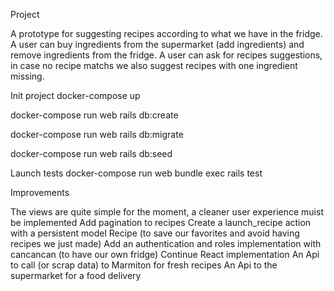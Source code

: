 Project

A prototype for suggesting recipes according to what we have in the fridge.
A user can buy ingredients from the supermarket (add ingredients) and remove ingredients from the fridge.
A user can ask for recipes suggestions, in case no recipe matchs we also suggest recipes with one ingredient missing.


Init project
docker-compose up

docker-compose run web rails db:create

docker-compose run web rails db:migrate

docker-compose run web rails db:seed

Launch tests
docker-compose run web bundle exec rails test


Improvements

The views are quite simple for the moment, a cleaner user experience muist be implemented
Add pagination to recipes
Create a launch_recipe action with a persistent model Recipe (to save our favorites and avoid having recipes we just made)
Add an authentication and roles implementation with cancancan (to have our own fridge)
Continue React implementation
An Api to call (or scrap data) to Marmiton for fresh recipes
An Api to the supermarket for a food delivery
